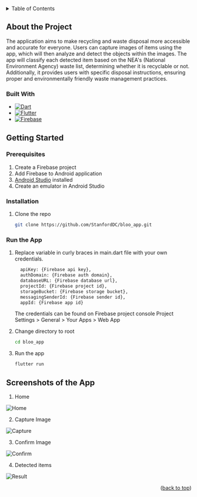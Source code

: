 <!-- Improved compatibility of back to top link: See: https://github.com/othneildrew/Best-README-Template/pull/73 -->
<a name="readme-top" id="readme-top"></a>

<!-- TABLE OF CONTENTS -->
<details>
  <summary>Table of Contents</summary>
  <ol>
    <li>
      <a href="#about-the-project">About the Project</a>
      <ul>
        <li><a href="#built-with">Built With</a></li>
      </ul>
    </li>
    <li>
      <a href="#getting-started">Getting Started</a>
      <ul>
        <li><a href="#prerequisites">Prerequisites</a></li>
        <li><a href="#installation">Installation</a></li>
        <li><a href="#run-the-app">Run the App</a></li>
      </ul>
    </li>
    <li>
      <a href="#screenshots-of-the-app">Screenshots of the app</a>
    </li>
  </ol>
</details>


<!-- ABOUT THE PROJECT -->
## About the Project
The application aims to make recycling and waste disposal more accessible and accurate for everyone. Users can capture images of items using the app, which will then analyze and detect the objects within the images. The app will classify each detected item based on the NEA's (National Environment Agency) waste list, determining whether it is recyclable or not. Additionally, it provides users with specific disposal instructions, ensuring proper and environmentally friendly waste management practices. 


### Built With

* [![Dart][Dart.com]][Dart-url]
* [![Flutter][Flutter.com]][Flutter-url]
* [![Firebase][firebase.com]][firebase-url]


<!-- GETTING STARTED -->
## Getting Started
### Prerequisites
1. Create a Firebase project
2. Add Firebase to Android application
3. [Android Studio] installed
4. Create an emulator in Android Studio

### Installation
1. Clone the repo
   ```sh
   git clone https://github.com/StanfordDC/bloo_app.git
   ```

### Run the App
1. Replace variable in curly braces in main.dart file with your own credentials.
    ```sh
      apiKey: {Firebase api key},
      authDomain: {Firebase auth domain},
      databaseURL: {Firebase database url},
      projectId: {Firebase project id},
      storageBucket: {Firebase storage bucket},
      messagingSenderId: {Firebase sender id},
      appId: {Firebase app id}
    ```
    The credentials can be found on Firebase project console Project Settings > General > Your Apps > Web App

2. Change directory to root
   ```sh
   cd bloo_app
   ```
   
3. Run the app
   ```sh
   flutter run
   ```

<!-- SCREENSHOT OF THE APP -->
## Screenshots of the App
1. Home

![Home](./images/Home.jpg)

2. Capture Image

![Capture](./images/Picture.jpg)

3. Confirm Image
   
![Confirm](./images/Confirm.jpg)

4. Detected items
   
![Result](./images/Result.jpg)

<p align="right">(<a href="#readme-top">back to top</a>)</p>


[Flutter-url]: https://flutter.dev/
[Flutter.com]: https://img.shields.io/badge/Flutter%20-%2302569B.svg?&style=for-the-badge&logo=Flutter&logoColor=white
[Dart-url]: https://dart.dev/
[Dart.com]: https://img.shields.io/badge/dart-%230175C2.svg?&style=for-the-badge&logo=dart&logoColor=white
[firebase-url]: https://firebase.google.com/
[firebase.com]: https://img.shields.io/badge/firebase-black?style=for-the-badge&logo=firebase&logoColor=color
[Android Studio]: https://developer.android.com/studio
